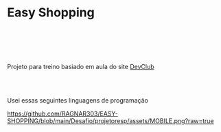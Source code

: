 <h1>Easy Shopping</h1>
<br>
<br>
<br>
<br>
<p>Projeto para treino basiado em aula do site <a href="https://aulas.devclub.com.br/m/courses">DevClub</a></p>
<br>
<br>
<p>Usei essas seguintes linguagens de programação</p>

https://github.com/RAGNAR303/EASY-SHOPPING/blob/main/Desafio/projetoresp/assets/MOBILE.png?raw=true
